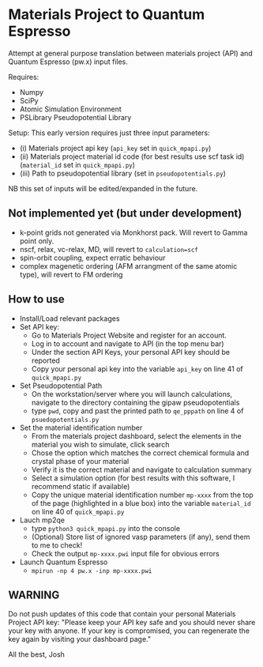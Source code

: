 # Materials Project to Quantum Espresso

Attempt at general purpose translation between materials project (API) and Quantum Espresso (pw.x) input files.

Requires:
- Numpy
- SciPy
- Atomic Simulation Environment
- PSLibrary Pseudopotential Library

Setup:
This early version requires just three input parameters:
  - (i) Materials project api key (<code>api_key</code> set in <code>quick_mpapi.py</code>)
 - (ii) Materials project material id code (for best results use scf task id) (<code>material_id</code> set in <code>quick_mpapi.py</code>)
- (iii) Path to pseudopotential library (set in <code>pseudopotentials.py</code>)

NB this set of inputs will be edited/expanded in the future.

## Not implemented yet (but under development)
 - k-point grids not generated via Monkhorst pack. Will revert to Gamma point only.
 - nscf, relax, vc-relax, MD, will revert to <code>calculation=scf</code>
 - spin-orbit coupling, expect erratic behaviour
 - complex magenetic ordering (AFM arrangment of the same atomic type), will revert to FM ordering

## How to use

- Install/Load relevant packages
- Set API key:
  - Go to Materials Project Website and register for an account.
  - Log in to account and navigate to API (in the top menu bar)
  - Under the section API Keys, your personal API key should be reported
  - Copy your personal api key into the variable <code>api_key</code> on line 41 of <code>quick_mpapi.py</code>
- Set Pseudopotential Path
  - On the workstation/server where you will launch calculations, navigate to the directory containing the gipaw pseudopotentials
  - type <code>pwd</code>, copy and past the printed path to <code>qe_pppath</code> on line 4 of <code>psuedopotentials.py</code>
- Set the material identification number
  - From the materials project dashboard, select the elements in the material you wish to simulate, click search
  - Chose the option which matches the correct chemical formula and crystal phase of your material
  - Verify it is the correct material and navigate to calculation summary
  - Select a simulation option (for best results with this software, I recommend static if available)
  - Copy the unique material identification number <code>mp-xxxx</code> from the top of the page (highlighted in a blue box) into the variable <code>material_id</code> on line 40 of <code>quick_mpapi.py</code>
- Lauch mp2qe
  - type <code>python3 quick_mpapi.py</code> into the console
  - (Optional) Store list of ignored vasp parameters (if any), send them to me to check!
  - Check the output <code>mp-xxxx.pwi</code> input file for obvious errors
 - Launch Quantum Espresso
   - <code>mpirun -np 4 pw.x -inp mp-xxxx.pwi</code> 
 
## WARNING

Do not push updates of this code that contain your personal Materials Project API key: "Please keep your API key safe and you should never share your key with anyone. If your key is compromised, you can regenerate the key again by visiting your dashboard page."

All the best,
Josh

